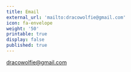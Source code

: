 ```yaml
---
title: Email
external_url: 'mailto:dracowolfie@gmail.com'
icon: fa-envelope
weight: '50'
printable: true
display: false
published: true
---
```

dracowolfie@gmail.com
